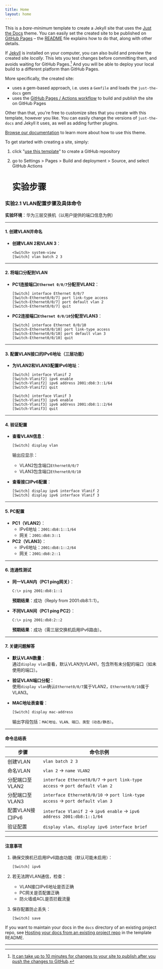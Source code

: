 ```yaml
---
title: Home
layout: home
---
```


This is a *bare-minimum* template to create a Jekyll site that uses the [Just the Docs] theme. You can easily set the created site to be published on [GitHub Pages] – the [README] file explains how to do that, along with other details.

If [Jekyll] is installed on your computer, you can also build and preview the created site *locally*. This lets you test changes before committing them, and avoids waiting for GitHub Pages.[^1] And you will be able to deploy your local build to a different platform than GitHub Pages.

More specifically, the created site:

- uses a gem-based approach, i.e. uses a `Gemfile` and loads the `just-the-docs` gem
- uses the [GitHub Pages / Actions workflow] to build and publish the site on GitHub Pages

Other than that, you're free to customize sites that you create with this template, however you like. You can easily change the versions of `just-the-docs` and Jekyll it uses, as well as adding further plugins.

[Browse our documentation][Just the Docs] to learn more about how to use this theme.

To get started with creating a site, simply:

1. click "[use this template]" to create a GitHub repository
2. go to Settings > Pages > Build and deployment > Source, and select GitHub Actions

   # 实验步骤

### 实验2.1 VLAN配置步骤及具体命令  

**实验环境**：华为三层交换机（以用户提供的端口信息为例）  

---

#### **1. 创建VLAN并命名**  

- **创建VLAN 2和VLAN 3**：  

  ```  
  <Switch> system-view  
  [Switch] vlan batch 2 3  
  ```

---

#### **2. 将端口分配到VLAN**  

- **PC1连接端口`Ethernet 0/0/7`分配至VLAN2**：  

  ```  
  [Switch] interface Ethernet 0/0/7  
  [Switch-Ethernet0/0/7] port link-type access  
  [Switch-Ethernet0/0/7] port default vlan 2  
  [Switch-Ethernet0/0/7] quit  
  ```

- **PC2连接端口`Ethernet 0/0/10`分配至VLAN3**：  

  ```  
  [Switch] interface Ethernet 0/0/10  
  [Switch-Ethernet0/0/10] port link-type access  
  [Switch-Ethernet0/0/10] port default vlan 3  
  [Switch-Ethernet0/0/10] quit  
  ```

---

#### **3. 配置VLAN接口的IPv6地址（三层功能）**  

- **为VLAN2和VLAN3配置IPv6地址**：  

  ```  
  [Switch] interface Vlanif 2  
  [Switch-Vlanif2] ipv6 enable  
  [Switch-Vlanif2] ipv6 address 2001:db8:3::1/64  
  [Switch-Vlanif2] quit  
  
  [Switch] interface Vlanif 3  
  [Switch-Vlanif3] ipv6 enable  
  [Switch-Vlanif3] ipv6 address 2001:db8:1::2/64  
  [Switch-Vlanif3] quit  
  ```

---

#### **4. 验证配置**  

- **查看VLAN信息**：  

  ```  
  [Switch] display vlan  
  ```

  输出应显示：  

  - VLAN2包含端口`Ethernet0/0/7`  
  - VLAN3包含端口`Ethernet0/0/10`  

- **查看接口IPv6配置**：  

  ```  
  [Switch] display ipv6 interface Vlanif 2  
  [Switch] display ipv6 interface Vlanif 3  
  ```

---

#### **5. PC配置**  

- **PC1（VLAN2）**：  
  - IPv6地址：`2001:db8:1::1/64`  
  - 网关：`2001:db8:3::1`  
- **PC2（VLAN3）**：  
  - IPv6地址：`2001:db8:1::2/64`  
  - 网关：`2001:db8:2::1`  

---

#### **6. 连通性测试**  

- **同一VLAN内（PC1 ping网关）**：  

  ```  
  C:\> ping 2001:db8:1::1  
  ```

  **预期结果**：成功（Reply from 2001:db8:1::1）。  

- **不同VLAN间（PC1 ping PC2）**：  

  ```  
  C:\> ping 2001:db8:2::2  
  ```

  **预期结果**：成功（需三层交换机启用IPv6路由）。  

---

#### **7. 关键问题解答**  

- **默认VLAN数量**：  
  通过`display vlan`查看，默认VLAN为VLAN1，包含所有未分配的端口（如未使用的端口）。  

- **验证VLAN端口分配**：  
  使用`display vlan`确认`Ethernet0/0/7`属于VLAN2，`Ethernet0/0/10`属于VLAN3。  

- **MAC地址表查看**：  

  ```  
  [Switch] display mac-address  
  ```

  输出字段包括：`MAC地址、VLAN、端口、类型（动态/静态）`。  

---

#### **命令总结表**  

| 步骤             | 命令示例                                                     |
| ---------------- | ------------------------------------------------------------ |
| 创建VLAN         | `vlan batch 2 3`                                             |
| 命名VLAN         | `vlan 2` → `name VLAN2`                                      |
| 分配端口至VLAN2  | `interface Ethernet0/0/7` → `port link-type access` → `port default vlan 2` |
| 分配端口至VLAN3  | `interface Ethernet0/0/10` → `port link-type access` → `port default vlan 3` |
| 配置VLAN接口IPv6 | `interface Vlanif 2` → `ipv6 enable` → `ipv6 address 2001:db8:1::1/64` |
| 验证配置         | `display vlan`、`display ipv6 interface brief`               |

---

#### **注意事项**  

1. 确保交换机已启用IPv6路由功能（默认可能未启用）：  

   ```  
   [Switch] ipv6  
   ```

2. 若无法跨VLAN通信，检查：  

   - VLAN接口IPv6地址是否正确  
   - PC网关是否配置正确  
   - 防火墙或ACL是否拦截流量  

3. 保存配置防止丢失：  

   ```  
   [Switch] save  
   ```

If you want to maintain your docs in the `docs` directory of an existing project repo, see [Hosting your docs from an existing project repo](https://github.com/just-the-docs/just-the-docs-template/blob/main/README.md#hosting-your-docs-from-an-existing-project-repo) in the template README.

----

[^1]: [It can take up to 10 minutes for changes to your site to publish after you push the changes to GitHub](https://docs.github.com/en/pages/setting-up-a-github-pages-site-with-jekyll/creating-a-github-pages-site-with-jekyll#creating-your-site).

[Just the Docs]: https://just-the-docs.github.io/just-the-docs/
[GitHub Pages]: https://docs.github.com/en/pages
[README]: https://github.com/just-the-docs/just-the-docs-template/blob/main/README.md
[Jekyll]: https://jekyllrb.com
[GitHub Pages / Actions workflow]: https://github.blog/changelog/2022-07-27-github-pages-custom-github-actions-workflows-beta/
[use this template]: https://github.com/just-the-docs/just-the-docs-template/generate
